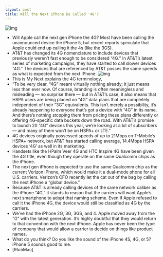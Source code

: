 ```yaml
---
layout: post
title: Will the Next iPhone Be Called '4G'?
---
```

![img](http://media.idownloadblog.com/wp-content/uploads/2011/04/iPhone-4G.png)
* Will Apple call the next gen iPhone the 4G? Most have been calling the unannounced device the iPhone 5, but recent reports speculate that Apple could end up calling it the 4s (like the 3GS).
* AT&T has changed its 4G nomenclature to include devices that previously weren’t fast enough to be considered “4G.” In AT&T’s latest series of marketing campaigns, they have started to call slower devices “4G.” The devices that are referenced by AT&T posses the same speeds as what is expected from the next iPhone.
![img](http://media.idownloadblog.com/wp-content/uploads/2011/05/att-3gpp-t-mobile.jpeg)
* This is My Next explains the 4G terminology,
* “To be very clear, “4G” meant virtually nothing already; it just means less than ever now. Of course, branding is often meaningless and misleading — no surprise there — but in AT&T’s case, it also means that HSPA users are being placed on “4G” data plans that are completely independent of their “3G” equivalents. This isn’t merely a possibility, it’s already happening to everyone that’s got a device with “4G” in its name. And there’s nothing stopping them from pricing these plans differently or offering 4G-specific data buckets down the road. With AT&T’s promise to launch 20 “4G” devices this year, we’re looking at a lot of subscribers — and many of them won’t be on HSPA+ or LTE.”
* 4G devices originally possessed speeds of up to 21Mbps on T-Mobile’s HSPA+ network, but AT&T has started calling average, 14.4Mbps HSPA devices ‘4G’ as well in its marketing.
* Handsets like the HPalm Veer 4G and HTC Inspire 4G have been given the 4G title, even though they operate on the same Qualcomm chips as the iPhone.
* The next gen iPhone is expected to use the same Qualcomm chip as the current Verizon iPhone, which would make it a dual-mode phone for all U.S. carriers. Verizon’s CFO recently let the cat out of the bag by calling the next iPhone a “global device.”
* Because AT&T is already calling devices of the same network caliber as the iPhone “4G,” it stands to reason that the carriers will want Apple’s next smartphone to adopt that naming scheme. Even if Apple refused to call it the iPhone 4G, the device would still be classified as 4G by the carriers.
* We’ve had the iPhone 2G, 3G, 3GS, and 4. Apple moved away from the “G” with the latest generation. It’s highly doubtful that they would return to that convention with the next iPhone. Apple has never been the type of company that would allow a carrier to decide on things like product names.
* What do you think? Do you like the sound of the iPhone 4S, 4G, or 5? iPhone 5 sounds good to me.
* [9to5Mac]

